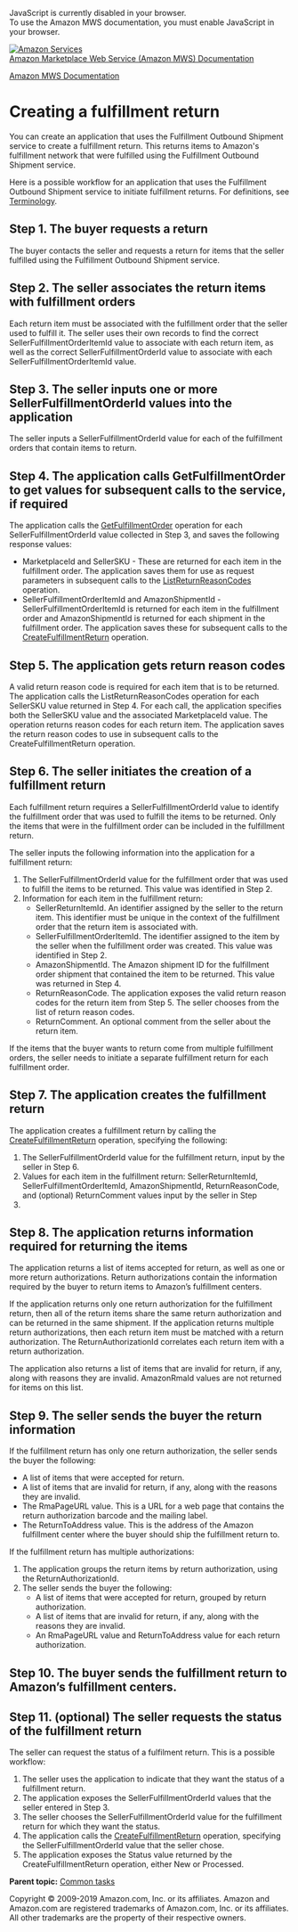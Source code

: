 <div id="MWSDX_noscript">

JavaScript is currently disabled in your browser.  
To use the Amazon MWS documentation, you must enable JavaScript in your
browser.

</div>

<div id="MWSDX_divtop">

[![Amazon
Services](https://images-na.ssl-images-amazon.com/images/G/08/mwsportal/fr_FR/amazonservices.gif
"Amazon Services")](http://services.amazon.fr)  
<span id="MWSDX_titlebar">[Amazon Marketplace Web Service (Amazon MWS)
Documentation](https://developer.amazonservices.fr/gp/mws/docs.html)</span>

</div>

<div id="MWSDX_divbottom">

<div id="MWSDX_divleft">

<div id="MWSDX_toc">

</div>

</div>

<div id="MWSDX_divright">

<div id="MWSDX_content">

<span id="MWSDX_breadcrumbs">[Amazon MWS
Documentation](https://developer.amazonservices.fr/gp/mws/docs.html)</span>

# Creating a fulfillment return

<div class="body conbody">

You can create an application that uses the Fulfillment Outbound
Shipment service to create a fulfillment return. This returns items to
<span class="ph">Amazon's fulfillment network</span> that were fulfilled
using the Fulfillment Outbound Shipment service.

Here is a possible workflow for an application that uses the Fulfillment
Outbound Shipment service to initiate fulfillment returns. For
definitions, see
[Terminology](../fba_outbound/FBAOutbound_Overview.html#Terminology).

<div id="FBAGuide_FBAGuide_CreateFulfillmentReturn__Step-1" class="section">

## Step 1. The buyer requests a return

The buyer contacts the seller and requests a return for items that the
seller fulfilled using the Fulfillment Outbound Shipment
service.

</div>

<div id="FBAGuide_FBAGuide_CreateFulfillmentReturn__Step-2" class="section">

## Step 2. The seller associates the return items with fulfillment orders

Each return item must be associated with the fulfillment order that the
seller used to fulfill it. The seller uses their own records to find the
correct
<span class="keyword parmname">SellerFulfillmentOrderItemId</span> value
to associate with each return item, as well as the correct
<span class="keyword parmname">SellerFulfillmentOrderId</span> value to
associate with each
<span class="keyword parmname">SellerFulfillmentOrderItemId</span>
value.

</div>

<div id="FBAGuide_FBAGuide_CreateFulfillmentReturn__Step-3" class="section">

## Step 3. The seller inputs one or more SellerFulfillmentOrderId values into the application

The seller inputs a
<span class="keyword parmname">SellerFulfillmentOrderId</span> value for
each of the fulfillment orders that contain items to
return.

</div>

<div id="FBAGuide_FBAGuide_CreateFulfillmentReturn__Step-4" class="section">

## Step 4. The application calls GetFulfillmentOrder to get values for subsequent calls to the service, if required

<div class="p">

The application calls the
[GetFulfillmentOrder](../fba_outbound/FBAOutbound_GetFulfillmentOrder.html "Returns a fulfillment order based on a specified SellerFulfillmentOrderId.")
operation for each
<span class="keyword parmname">SellerFulfillmentOrderId</span> value
collected in Step 3, and saves the following response values:

  - <span class="keyword parmname">MarketplaceId</span> and
    <span class="keyword parmname">SellerSKU</span> - These are returned
    for each item in the fulfillment order. The application saves them
    for use as request parameters in subsequent calls to the
    [ListReturnReasonCodes](../fba_outbound/FBAOutbound_ListReturnReasonCodes.html "Returns a list of return reason codes for a seller SKU in a given marketplace.")
    operation.
  - <span class="keyword parmname">SellerFulfillmentOrderItemId</span>
    and <span class="keyword parmname">AmazonShipmentId</span> -
    <span class="keyword parmname">SellerFulfillmentOrderItemId</span>
    is returned for each item in the fulfillment order and
    <span class="keyword parmname">AmazonShipmentId</span> is returned
    for each shipment in the fulfillment order. The application saves
    these for subsequent calls to the
    [CreateFulfillmentReturn](../fba_outbound/FBAOutbound_CreateFulfillmentReturn.html "Creates a fulfillment return.")
    operation.

</div>

</div>

<div id="FBAGuide_FBAGuide_CreateFulfillmentReturn__Step-5" class="section">

## Step 5. The application gets return reason codes

A valid return reason code is required for each item that is to be
returned. The application calls the
<span class="keyword apiname">ListReturnReasonCodes</span> operation for
each <span class="keyword parmname">SellerSKU</span> value returned in
Step 4. For each call, the application specifies both the
<span class="keyword parmname">SellerSKU</span> value and the associated
<span class="keyword parmname">MarketplaceId</span> value. The operation
returns reason codes for each return item. The application saves the
return reason codes to use in subsequent calls to the
<span class="keyword apiname">CreateFulfillmentReturn</span>
operation.

</div>

<div id="FBAGuide_FBAGuide_CreateFulfillmentReturn__Step-6" class="section">

## Step 6. The seller initiates the creation of a fulfillment return

Each fulfillment return requires a
<span class="keyword parmname">SellerFulfillmentOrderId</span> value to
identify the fulfillment order that was used to fulfill the items to be
returned. Only the items that were in the fulfillment order can be
included in the fulfillment return.

The seller inputs the following information into the application for a
fulfillment return:

1.  The <span class="keyword parmname">SellerFulfillmentOrderId</span>
    value for the fulfillment order that was used to fulfill the items
    to be returned. This value was identified in Step 2.
2.  Information for each item in the fulfillment return:
      - <span class="keyword parmname">SellerReturnItemId</span>.
        <span class="ph">An identifier assigned by the seller to the
        return item.</span> This identifier must be unique in the
        context of the fulfillment order that the return item is
        associated
        with.
      - <span class="keyword parmname">SellerFulfillmentOrderItemId</span>.
        <span class="ph">The identifier assigned to the item by the
        seller when the fulfillment order was created.</span> This value
        was identified in Step 2.
      - <span class="keyword parmname">AmazonShipmentId</span>. The
        Amazon shipment ID for the fulfillment order shipment that
        contained the item to be returned. This value was returned in
        Step 4.
      - <span class="keyword parmname">ReturnReasonCode</span>. The
        application exposes the valid return reason codes for the return
        item from Step 5. The seller chooses from the list of return
        reason codes.
      - <span class="keyword parmname">ReturnComment</span>. An optional
        comment from the seller about the return item.

If the items that the buyer wants to return come from multiple
fulfillment orders, the seller needs to initiate a separate fulfillment
return for each fulfillment
order.

</div>

<div id="FBAGuide_FBAGuide_CreateFulfillmentReturn__Step-7" class="section">

## Step 7. The application creates the fulfillment return

The application creates a fulfillment return by calling the
[CreateFulfillmentReturn](../fba_outbound/FBAOutbound_CreateFulfillmentReturn.html "Creates a fulfillment return.")
operation, specifying the following:

1.  The <span class="keyword parmname">SellerFulfillmentOrderId</span>
    value for the fulfillment return, input by the seller in Step 6.
2.  Values for each item in the fulfillment return:
    <span class="keyword parmname">SellerReturnItemId</span>,
    <span class="keyword parmname">SellerFulfillmentOrderItemId</span>,
    <span class="keyword parmname">AmazonShipmentId</span>,
    <span class="keyword parmname">ReturnReasonCode</span>, and
    (optional) <span class="keyword parmname">ReturnComment</span>
    values input by the seller in Step
6.

</div>

<div id="FBAGuide_FBAGuide_CreateFulfillmentReturn__Step-8" class="section">

## Step 8. The application returns information required for returning the items

The application returns a list of items accepted for return, as well as
one or more return authorizations. Return authorizations contain the
information required by the buyer to return items to Amazon’s
fulfillment centers.

If the application returns only one return authorization for the
fulfillment return, then all of the return items share the same return
authorization and can be returned in the same shipment. If the
application returns multiple return authorizations, then each return
item must be matched with a return authorization. The
<span class="keyword parmname">ReturnAuthorizationId</span> correlates
each return item with a return authorization.

The application also returns a list of items that are invalid for
return, if any, along with reasons they are invalid.
<span class="keyword parmname">AmazonRmaId</span> values are not
returned for items on this
list.

</div>

<div id="FBAGuide_FBAGuide_CreateFulfillmentReturn__Step-9" class="section">

## Step 9. The seller sends the buyer the return information

<div class="p">

If the fulfillment return has only one return authorization, the seller
sends the buyer the following:

  - A list of items that were accepted for return.
  - A list of items that are invalid for return, if any, along with the
    reasons they are invalid.
  - The <span class="keyword parmname">RmaPageURL</span> value. This is
    a URL for a web page that contains the return authorization barcode
    and the mailing label.
  - The <span class="keyword parmname">ReturnToAddress</span> value.
    This is the address of the Amazon fulfillment center where the buyer
    should ship the fulfillment return to.

</div>

If the fulfillment return has multiple authorizations:

1.  The application groups the return items by return authorization,
    using the
    <span class="keyword parmname">ReturnAuthorizationId</span>.
2.  The seller sends the buyer the following:
      - A list of items that were accepted for return, grouped by return
        authorization.
      - A list of items that are invalid for return, if any, along with
        the reasons they are invalid.
      - An <span class="keyword parmname">RmaPageURL</span> value and
        <span class="keyword parmname">ReturnToAddress</span> value for
        each return
authorization.

</div>

<div id="FBAGuide_FBAGuide_CreateFulfillmentReturn__Step-10" class="section">

## Step 10. The buyer sends the fulfillment return to Amazon’s fulfillment centers.

</div>

<div id="FBAGuide_FBAGuide_CreateFulfillmentReturn__Step-11" class="section">

## Step 11. (optional) The seller requests the status of the fulfillment return

The seller can request the status of a fulfilment return. This is a
possible workflow:

1.  The seller uses the application to indicate that they want the
    status of a fulfillment return.
2.  The application exposes the
    <span class="keyword parmname">SellerFulfillmentOrderId</span>
    values that the seller entered in Step 3.
3.  The seller chooses the
    <span class="keyword parmname">SellerFulfillmentOrderId</span> value
    for the fulfillment return for which they want the status.
4.  The application calls the
    [CreateFulfillmentReturn](../fba_outbound/FBAOutbound_CreateFulfillmentReturn.html "Creates a fulfillment return.")
    operation, specifying the
    <span class="keyword parmname">SellerFulfillmentOrderId</span> value
    that the seller chose.
5.  The application exposes the
    <span class="keyword parmname">Status</span> value returned by the
    <span class="keyword apiname">CreateFulfillmentReturn</span>
    operation, either New or Processed.

</div>

</div>

<div class="related-links">

<div class="familylinks">

<div class="parentlink">

**Parent topic:** [Common tasks](../fba_guide/FBAGuide_CommonTasks.html)

</div>

</div>

</div>

<div id="MWSDX_footer">

Copyright © 2009-2019 Amazon.com, Inc. or its affiliates. Amazon and
Amazon.com are registered trademarks of Amazon.com, Inc. or its
affiliates. All other trademarks are the property of their respective
owners.

</div>

</div>

</div>

<div style="clear: both;">

</div>

</div>
